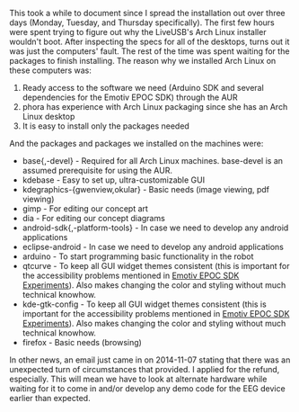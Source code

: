 <!-- 
.. title: Installing Arch Linux in the Morken 212A Lab
.. slug: installing-arch-linux-in-the-morken-212a-lab
.. date: 2014-11-03 19:22:30 UTC-08:00
.. tags: arch linux,linux,workspace preparation,faculty meeting,group meeting,emotiv
.. link: 
.. description: 
.. type: text
.. author: phora
-->

This took a while to document since I spread the installation out over three days (Monday, Tuesday, and Thursday specifically). The first few hours were spent trying to figure out why the 
LiveUSB's Arch Linux installer wouldn't boot. After inspecting the specs for all of the desktops, turns out it was just the computers' fault. The rest of the time was spent waiting for the packages to finish installing. The reason why we installed Arch Linux on these computers was:

1. Ready access to the software we need (Arduino SDK and several dependencies for the Emotiv EPOC SDK) through the AUR
2. phora has experience with Arch Linux packaging since she has an Arch Linux desktop
3. It is easy to install only the packages needed

And the packages and packages we installed on the machines were:

* base{,-devel} - Required for all Arch Linux machines. base-devel is an assumed prerequisite for using the AUR.
* kdebase - Easy to set up, ultra-customizable GUI
* kdegraphics-{gwenview,okular} - Basic needs (image viewing, pdf viewing)
* gimp - For editing our concept art
* dia - For editing our concept diagrams
* android-sdk{,-platform-tools} - In case we need to develop any android applications
* eclipse-android - In case we need to develop any android applications
* arduino - To start programming basic functionality in the robot
* qtcurve - To keep all GUI widget themes consistent (this is important for the accessibility problems mentioned in [Emotiv EPOC SDK Experiments](/posts/emotiv-epoc-sdk-experiments/)). Also makes changing the color and styling without much technical knowhow.
* kde-gtk-config - To keep all GUI widget themes consistent (this is important for the accessibility problems mentioned in [Emotiv EPOC SDK Experiments](/posts/emotiv-epoc-sdk-experiments/)). Also makes changing the color and styling without much technical knowhow.
* firefox - Basic needs (browsing)

In other news, an email just came in on 2014-11-07 stating that there was an unexpected turn of circumstances that provided. I applied for the refund, especially. This will mean we have to look at alternate hardware while waiting for it to come in and/or develop any demo code for the EEG device earlier than expected.
